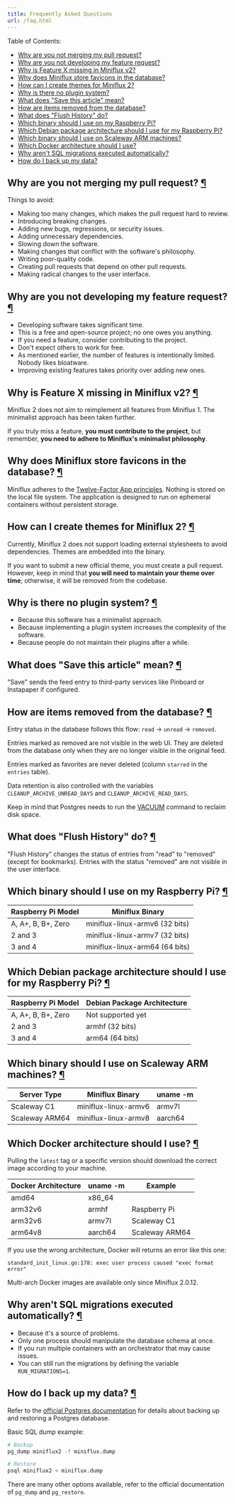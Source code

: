 ```yaml
---
title: Frequently Asked Questions
url: /faq.html
---
```


Table of Contents:

- [Why are you not merging my pull request?](#pull-request)
- [Why are you not developing my feature request?](#feature-request)
- [Why is Feature X missing in Miniflux v2?](#missing-feature-v2)
- [Why does Miniflux store favicons in the database?](#favicons-storage)
- [How can I create themes for Miniflux 2?](#themes)
- [Why is there no plugin system?](#plugins)
- [What does "Save this article" mean?](#save-article)
- [How are items removed from the database?](#entries-suppression)
- [What does "Flush History" do?](#flush-history)
- [Which binary should I use on my Raspberry Pi?](#arm-pi)
- [Which Debian package architecture should I use for my Raspberry Pi?](#debian-pi-arch)
- [Which binary should I use on Scaleway ARM machines?](#arm-scaleway)
- [Which Docker architecture should I use?](#docker-arch)
- [Why aren't SQL migrations executed automatically?](#sql-migrations)
- [How do I back up my data?](#backup)

<h2 id="pull-request">Why are you not merging my pull request? <a class="anchor" href="#pull-request" title="Permalink">¶</a></h2>

Things to avoid:

- Making too many changes, which makes the pull request hard to review.
- Introducing breaking changes.
- Adding new bugs, regressions, or security issues.
- Adding unnecessary dependencies.
- Slowing down the software.
- Making changes that conflict with the software's philosophy.
- Writing poor-quality code.
- Creating pull requests that depend on other pull requests.
- Making radical changes to the user interface.

<h2 id="feature-request">Why are you not developing my feature request? <a class="anchor" href="#feature-request" title="Permalink">¶</a></h2>

- Developing software takes significant time.
- This is a free and open-source project; no one owes you anything.
- If you need a feature, consider contributing to the project.
- Don't expect others to work for free.
- As mentioned earlier, the number of features is intentionally limited. Nobody likes bloatware.
- Improving existing features takes priority over adding new ones.

<h2 id="missing-feature-v2">Why is Feature X missing in Miniflux v2? <a class="anchor" href="#missing-feature-v2" title="Permalink">¶</a></h2>

Miniflux 2 does not aim to reimplement all features from Miniflux 1.
The minimalist approach has been taken further.

If you truly miss a feature, **you must contribute to the project**, but remember, **you need to adhere to Miniflux's minimalist philosophy**.

<h2 id="favicons-storage">Why does Miniflux store favicons in the database? <a class="anchor" href="#favicons-storage" title="Permalink">¶</a></h2>

Miniflux adheres to the [Twelve-Factor App principles](https://12factor.net/).
Nothing is stored on the local file system.
The application is designed to run on ephemeral containers without persistent storage.

<h2 id="themes">How can I create themes for Miniflux 2? <a class="anchor" href="#themes" title="Permalink">¶</a></h2>

Currently, Miniflux 2 does not support loading external stylesheets to avoid dependencies.
Themes are embedded into the binary.

If you want to submit a new official theme, you must create a pull request.
However, keep in mind that **you will need to maintain your theme over time**; otherwise, it will be removed from the codebase.

<h2 id="plugins">Why is there no plugin system? <a class="anchor" href="#plugins" title="Permalink">¶</a></h2>

- Because this software has a minimalist approach.
- Because implementing a plugin system increases the complexity of the software.
- Because people do not maintain their plugins after a while.

<h2 id="save-article">What does "Save this article" mean? <a class="anchor" href="#save-article" title="Permalink">¶</a></h2>

"Save" sends the feed entry to third-party services like Pinboard or Instapaper if configured.

<h2 id="entries-suppression">How are items removed from the database? <a class="anchor" href="#entries-suppression" title="Permalink">¶</a></h2>

Entry status in the database follows this flow: `read` -> `unread` -> `removed`.

Entries marked as removed are not visible in the web UI.
They are deleted from the database only when they are no longer visible in the original feed.

Entries marked as favorites are never deleted (column `starred` in the `entries` table).

Data retention is also controlled with the variables `CLEANUP_ARCHIVE_UNREAD_DAYS` and `CLEANUP_ARCHIVE_READ_DAYS`.

Keep in mind that Postgres needs to run the <a href="https://www.postgresql.org/docs/current/sql-vacuum.html">VACUUM</a> command to reclaim disk space.

<h2 id="flush-history">What does "Flush History" do? <a class="anchor" href="#flush-history" title="Permalink">¶</a></h2>

"Flush History" changes the status of entries from "read" to "removed" (except for bookmarks).
Entries with the status "removed" are not visible in the user interface.

<h2 id="arm-pi">Which binary should I use on my Raspberry Pi? <a class="anchor" href="#arm-pi" title="Permalink">¶</a></h2>

Raspberry Pi Model  | Miniflux Binary
--------------------|---------------------
A, A+, B, B+, Zero  | miniflux-linux-armv6 (32 bits)
2 and 3             | miniflux-linux-armv7 (32 bits)
3 and 4             | miniflux-linux-arm64 (64 bits)

<h2 id="debian-pi-arch">Which Debian package architecture should I use for my Raspberry Pi? <a class="anchor" href="#debian-pi-arch" title="Permalink">¶</a></h2>

Raspberry Pi Model  | Debian Package Architecture
--------------------|---------------------
A, A+, B, B+, Zero  | Not supported yet
2 and 3             | armhf (32 bits)
3 and 4             | arm64 (64 bits)

<h2 id="arm-scaleway">Which binary should I use on Scaleway ARM machines? <a class="anchor" href="#arm-scaleway" title="Permalink">¶</a></h2>

Server Type    | Miniflux Binary       | uname -m
---------------|-----------------------|---------
Scaleway C1    | miniflux-linux-armv6  |  armv7l
Scaleway ARM64 | miniflux-linux-armv8  |  aarch64

<h2 id="docker-arch">Which Docker architecture should I use? <a class="anchor" href="#docker-arch" title="Permalink">¶</a></h2>

Pulling the `latest` tag or a specific version should download the correct image according to your machine.

Docker Architecture | uname -m | Example
--------------------|----------|---------------
amd64               |  x86_64  |
arm32v6             |  armhf   | Raspberry Pi
arm32v6             |  armv7l  | Scaleway C1
arm64v8             |  aarch64 | Scaleway ARM64

If you use the wrong architecture, Docker will returns an error like this one:

```
standard_init_linux.go:178: exec user process caused "exec format error"
```

<p class="info">Multi-arch Docker images are available only since Miniflux 2.0.12.</p>

<h2 id="sql-migrations">Why aren't SQL migrations executed automatically? <a class="anchor" href="#sql-migrations" title="Permalink">¶</a></h2>

- Because it's a source of problems.
- Only one process should manipulate the database schema at once.
- If you run multiple containers with an orchestrator that may cause issues.
- You can still run the migrations by defining the variable `RUN_MIGRATIONS=1`.

<h2 id="backup">How do I back up my data? <a class="anchor" href="#backup" title="Permalink">¶</a></h2>

Refer to the [official Postgres documentation](https://www.postgresql.org/docs/current/backup.html) for details about backing up and restoring a Postgres database.

Basic SQL dump example:

```bash
# Backup
pg_dump miniflux2 -f miniflux.dump

# Restore
psql miniflux2 < miniflux.dump
```

There are many other options available, refer to the official documentation of `pg_dump` and `pg_restore`.
